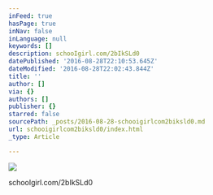```yaml
---
inFeed: true
hasPage: true
inNav: false
inLanguage: null
keywords: []
description: schooIgirl.com/2bIkSLd0
datePublished: '2016-08-28T22:10:53.645Z'
dateModified: '2016-08-28T22:02:43.844Z'
title: ''
author: []
via: {}
authors: []
publisher: {}
starred: false
sourcePath: _posts/2016-08-28-schooigirlcom2biksld0.md
url: schooigirlcom2biksld0/index.html
_type: Article

---
```

![](https://the-grid-user-content.s3-us-west-2.amazonaws.com/f0fc02a6-4794-44c4-897d-c59dacbd6f57.jpg)

schooIgirl.com/2bIkSLd0